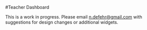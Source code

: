 #Teacher Dashboard

This is a work in progress. Please email n.defehr@gmail.com with suggestions for design changes or additional widgets.
